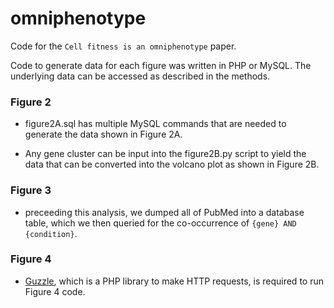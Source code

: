 # omniphenotype
Code for the `Cell fitness is an omniphenotype` paper.

Code to generate data for each figure was written in PHP or MySQL. The underlying data can be accessed as described in the methods.

### Figure 2

- figure2A.sql has multiple MySQL commands that are needed to generate the data shown in Figure 2A.

- Any gene cluster can be input into the figure2B.py script to yield the data that can be converted into the volcano plot as shown in Figure 2B.

### Figure 3

- preceeding this analysis, we dumped all of PubMed into a database table, which we then queried for the co-occurrence of `{gene} AND {condition}`. 

### Figure 4

- [Guzzle](http://docs.guzzlephp.org/en/stable/), which is a PHP library to make HTTP requests, is required to run Figure 4 code. 


